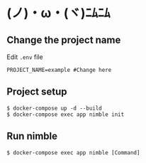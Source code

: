 # (ノ)・ω・(ヾ)ﾆﾑﾆﾑ

## Change the project name
Edit `.env` file
```
PROJECT_NAME=example #Change here
```

## Project setup
```
$ docker-compose up -d --build
$ docker-compose exec app nimble init
```

## Run nimble
```
$ docker-compose exec app nimble [Command]
```
